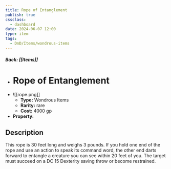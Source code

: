 ```yaml
---
title: Rope of Entanglement
publish: true
cssclass:
  - dashboard
date: 2024-06-07 12:00
type: item
tags:
  - DnD/Items/wondrous-items
---
```


##### Back: [[Items]]

- # Rope of Entanglement
- ![[rope.png]]
    - **Type:** Wondrous Items
    - **Rarity:** rare
    - **Cost:** 4000 gp
- **Property:** 



## Description 

This rope is 30 feet long and weighs 3 pounds. If you hold one end of the rope and use an action to speak its command word, the other end darts forward to entangle a creature you can see within 20 feet of you. The target must succeed on a DC 15 Dexterity saving throw or become restrained.
